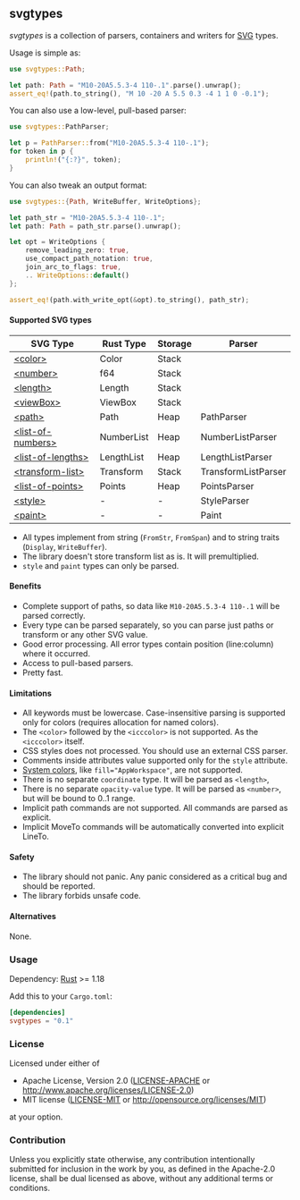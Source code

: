 ## svgtypes

<!--
[![Build Status]](https://travis-ci.org/RazrFalcon/svgtypes)
[![Crates.io](https://img.shields.io/crates/v/svgtypes.svg)](https://crates.io/crates/svgtypes)
[![Documentation](https://docs.rs/svgtypes/badge.svg)](https://docs.rs/svgtypes)
-->

[Build Status]: https://travis-ci.org/RazrFalcon/svgtypes.svg?branch=master

*svgtypes* is a collection of parsers, containers and writers for
[SVG](https://www.w3.org/TR/SVG11/) types.

Usage is simple as:

```rust
use svgtypes::Path;

let path: Path = "M10-20A5.5.3-4 110-.1".parse().unwrap();
assert_eq!(path.to_string(), "M 10 -20 A 5.5 0.3 -4 1 1 0 -0.1");
```

You can also use a low-level, pull-based parser:

```rust
use svgtypes::PathParser;

let p = PathParser::from("M10-20A5.5.3-4 110-.1");
for token in p {
    println!("{:?}", token);
}
```

You can also tweak an output format:

```rust
use svgtypes::{Path, WriteBuffer, WriteOptions};

let path_str = "M10-20A5.5.3-4 110-.1";
let path: Path = path_str.parse().unwrap();

let opt = WriteOptions {
    remove_leading_zero: true,
    use_compact_path_notation: true,
    join_arc_to_flags: true,
    .. WriteOptions::default()
};

assert_eq!(path.with_write_opt(&opt).to_string(), path_str);
```

#### Supported SVG types

| SVG Type                  | Rust Type     | Storage | Parser              |
| ------------------------- | ------------- | ------- | ------------------- |
| [\<color\>]               | Color         | Stack   |                     |
| [\<number\>]              | f64           | Stack   |                     |
| [\<length\>]              | Length        | Stack   |                     |
| [\<viewBox\>]             | ViewBox       | Stack   |                     |
| [\<path\>]                | Path          | Heap    | PathParser          |
| [\<list-of-numbers\>]     | NumberList    | Heap    | NumberListParser    |
| [\<list-of-lengths\>]     | LengthList    | Heap    | LengthListParser    |
| [\<transform-list\>]      | Transform     | Stack   | TransformListParser |
| [\<list-of-points\>]      | Points        | Heap    | PointsParser        |
| [\<style\>]               | -             | -       | StyleParser         |
| [\<paint\>]               | -             | -       | Paint               |

[\<color\>]: https://www.w3.org/TR/SVG/types.html#DataTypeColor
[\<number\>]: https://www.w3.org/TR/SVG/types.html#DataTypeNumber
[\<length\>]: https://www.w3.org/TR/SVG/types.html#DataTypeLength
[\<viewBox\>]: https://www.w3.org/TR/SVG11/coords.html#ViewBoxAttribute
[\<path\>]: https://www.w3.org/TR/SVG/paths.html#PathData
[\<list-of-numbers\>]: https://www.w3.org/TR/SVG/types.html#DataTypeList
[\<list-of-lengths\>]: https://www.w3.org/TR/SVG/types.html#DataTypeList
[\<transform-list\>]: https://www.w3.org/TR/SVG/types.html#DataTypeTransformList
[\<list-of-points\>]: https://www.w3.org/TR/SVG11/shapes.html#PointsBNF
[\<style\>]: https://www.w3.org/TR/SVG/styling.html#StyleAttribute
[\<paint\>]: https://www.w3.org/TR/SVG/painting.html#SpecifyingPaint

* All types implement from string (`FromStr`, `FromSpan`) and
  to string traits (`Display`, `WriteBuffer`).
* The library doesn't store transform list as is. It will premultiplied.
* `style` and `paint` types can only be parsed.

#### Benefits

- Complete support of paths, so data like `M10-20A5.5.3-4 110-.1` will be parsed correctly.
- Every type can be parsed separately, so you can parse just paths or transform
  or any other SVG value.
- Good error processing. All error types contain position (line:column) where it occurred.
- Access to pull-based parsers.
- Pretty fast.

#### Limitations

- All keywords must be lowercase.
  Case-insensitive parsing is supported only for colors (requires allocation for named colors).
- The `<color>` followed by the `<icccolor>` is not supported. As the `<icccolor>` itself.
- CSS styles does not processed. You should use an external CSS parser.
- Comments inside attributes value supported only for the `style` attribute.
- [System colors](https://www.w3.org/TR/css3-color/#css2-system), like `fill="AppWorkspace"`,
  are not supported.
- There is no separate `coordinate` type. It will be parsed as `<length>`,
- There is no separate `opacity-value` type. It will be parsed as `<number>`,
  but will be bound to 0..1 range.
- Implicit path commands are not supported. All commands are parsed as explicit.
- Implicit MoveTo commands will be automatically converted into explicit LineTo.

#### Safety

- The library should not panic. Any panic considered as a critical bug
  and should be reported.
- The library forbids unsafe code.

#### Alternatives

None.

### Usage

Dependency: [Rust](https://www.rust-lang.org/) >= 1.18

Add this to your `Cargo.toml`:

```toml
[dependencies]
svgtypes = "0.1"
```

### License

Licensed under either of

 * Apache License, Version 2.0
   ([LICENSE-APACHE](LICENSE-APACHE) or http://www.apache.org/licenses/LICENSE-2.0)
 * MIT license
   ([LICENSE-MIT](LICENSE-MIT) or http://opensource.org/licenses/MIT)

at your option.

### Contribution

Unless you explicitly state otherwise, any contribution intentionally submitted
for inclusion in the work by you, as defined in the Apache-2.0 license, shall be
dual licensed as above, without any additional terms or conditions.
